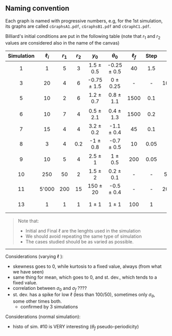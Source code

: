 ## Naming convention
Each graph is named with progressive numbers, e.g, for the 1st simulation, its graphs are called `cGraphsA1.pdf`, `cGraphsB1.pdf` and `cGraphC1.pdf`.

Billiard's initial conditions are put in the following table (note that $r_1$ and $r_2$ values are considered also in the name of the canvas)

| Simulation  | $\ell_i$ | $r_1$ | $r_2$ | $y_0$ | $\theta_0$ | $\ell_f$ | Step | N | Comment |
| :---: | :---: | :---: | :---: | :---: | :---: |:---:| :---: | :---: | :---: |
| 1  | 1 | 5 | 3 | 1.5 $\pm$ 0.5 | -0.25 $\pm$ 0.5 | 40 | 1.5 | 100'000 | General with $\alpha$ < 0 |
| 3 | 20 | 4 | 6 | -0.75 $\pm$ 1.5 | 0 $\pm$ 0.25 | - | - | 100'000'000 | - |
| 5 | 10 | 2 | 6 | 1.2 $\pm$ 0.7 | 0.8 $\pm$ 1.1 | 1500 | 0.1 | 100'000| $\alpha$ > 0 & $l_f$ very big |
| 6 | 10 | 7 | 4 | 0.5 $\pm$ 2.1 | 0.4 $\pm$ 1.3 | 1500 | 0.2 | 10'000 | $\alpha$ < 0 & $l_f$ very big |
| 7 | 15 | 4 | 4 | 3.2 $\pm$ 0.2 | -1.1 $\pm$ 0.4 | 45 | 0.1 | 20'000 | $\alpha$ = 0 |
| 8 | 3 | 4 | 0.2 | -1 $\pm$ 0.8| -0.7 $\pm$ 0.5 | 10 | 0.05 | 100'000 | $\alpha$ << 0 |
| 9 | 10 | 5 | 4 | 2.5 $\pm$ 1 | 1 $\pm$ 0.5 | 200 | 0.05 | 50'000 | $\ell_f$ $\simeq$ 150 to study $\sigma$ |
| 10 | 250 | 50 | 2 | 1.5 $\pm$ 2 | 0.2 $\pm$ 0.1 | - | - | 50'000'000 | - |
| 11 | 5'000  | 200 | 15 | 150 $\pm$ 20 | -0.5 $\pm$ 0.4 | - | - | 200'000'000 | - |
| 13 | 1 | 1 | 1 | 1 $\pm$ 1 | 1 $\pm$ 1 | 100 | 1 | 10'000 | $\alpha$ = 0 & $l_f$ very big |

> Note that:
> - Initial and Final $\ell$ are the lenghts used in the simulation
> - We should avoid repeating the same type of simulation
> - The cases studied should be as varied as possible.

---

Considerations (varying $\ell$ ):
- skewness goes to 0, while kurtosis to a fixed value, always (from what we have seen)
- same thing for mean, which goes to 0, and st. dev., which tends to a fixed value.
- correlation between $\sigma_0$ and $\sigma_f$ ????
- st. dev. has a spike for low $\ell$ (less than 100/50), sometimes only $\sigma_{\theta}$, some other times both.
    - confirmed by 3 simulations

Considerations (normal simulation):
- histo of sim. #10 is VERY interesting ($\theta_f$ pseudo-periodicity)
